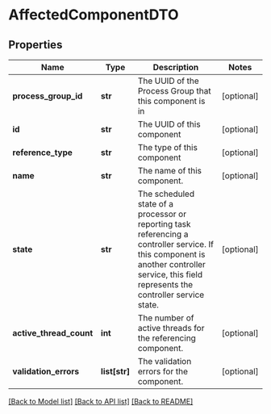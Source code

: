 # AffectedComponentDTO

## Properties
Name | Type | Description | Notes
------------ | ------------- | ------------- | -------------
**process_group_id** | **str** | The UUID of the Process Group that this component is in | [optional] 
**id** | **str** | The UUID of this component | [optional] 
**reference_type** | **str** | The type of this component | [optional] 
**name** | **str** | The name of this component. | [optional] 
**state** | **str** | The scheduled state of a processor or reporting task referencing a controller service. If this component is another controller service, this field represents the controller service state. | [optional] 
**active_thread_count** | **int** | The number of active threads for the referencing component. | [optional] 
**validation_errors** | **list[str]** | The validation errors for the component. | [optional] 

[[Back to Model list]](../README.md#documentation-for-models) [[Back to API list]](../README.md#documentation-for-api-endpoints) [[Back to README]](../README.md)


